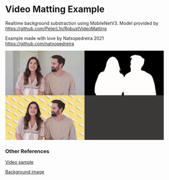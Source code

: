 # Video Matting Example
Realtime background substraction using MobileNetV3. Model provided by https://github.com/PeterL1n/RobustVideoMatting


Example made with love by Natxopedreira 2021  
https://github.com/natxopedreira


![](../media/video_matting.gif)


### Other References

[Video sample](   
https://drive.google.com/drive/folders/1VFnWwuu-YXDKG-N6vcjK_nL7YZMFapMU)

[Background image](  
https://www.pexels.com/es-es/foto/capsulas-blancas-sobre-fondo-amarillo-3683056/)